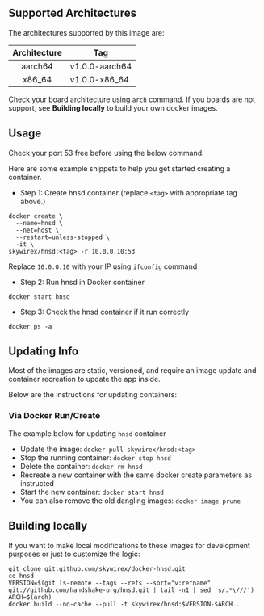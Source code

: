 ## Supported Architectures

The architectures supported by this image are: 


| Architecture |  Tag   |
| :----------: | -------------- |
|    aarch64   | v1.0.0-aarch64 |
|    x86_64    | v1.0.0-x86_64   |

Check your board architecture using `arch` command. If you boards are not support, see **Building locally** to build your own docker images. 

## Usage

Check your port 53 free before using the below command.

Here are some example snippets to help you get started creating a container.

- Step 1: Create hnsd container (replace `<tag>` with appropriate tag above.)

```
docker create \
  --name=hnsd \
  --net=host \
  --restart=unless-stopped \
  -it \
skywirex/hnsd:<tag> -r 10.0.0.10:53
```

Replace `10.0.0.10` with your IP using `ifconfig` command

- Step 2: Run hnsd in Docker container

```
docker start hnsd
```

- Step 3: Check the hnsd container if it run correctly

```
docker ps -a
```

## Updating Info

Most of the images are static, versioned, and require an image update and container recreation to update the app inside. 

Below are the instructions for updating containers:

### Via Docker Run/Create

The example below for updating `hnsd` container

* Update the image: `docker pull skywirex/hnsd:<tag>`
* Stop the running container: `docker stop hnsd`
* Delete the container: `docker rm hnsd`
* Recreate a new container with the same docker create parameters as instructed
* Start the new container: `docker start hnsd`
* You can also remove the old dangling images: `docker image prune`

## Building locally

If you want to make local modifications to these images for development purposes or just to customize the logic:

```
git clone git:github.com/skywirex/docker-hnsd.git
cd hnsd
VERSION=$(git ls-remote --tags --refs --sort="v:refname" git://github.com/handshake-org/hnsd.git | tail -n1 | sed 's/.*\///')
ARCH=$(arch)
docker build --no-cache --pull -t skywirex/hnsd:$VERSION-$ARCH .
```